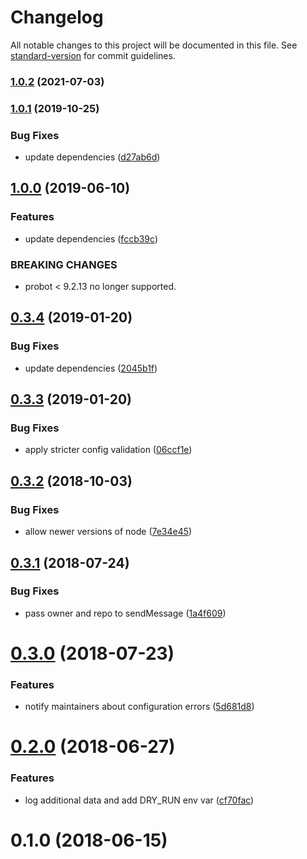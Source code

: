 # Changelog

All notable changes to this project will be documented in this file. See [standard-version](https://github.com/conventional-changelog/standard-version) for commit guidelines.

### [1.0.2](https://github.com/dessant/issue-states-app/compare/v1.0.1...v1.0.2) (2021-07-03)

### [1.0.1](https://github.com/dessant/issue-states-app/compare/v1.0.0...v1.0.1) (2019-10-25)


### Bug Fixes

* update dependencies ([d27ab6d](https://github.com/dessant/issue-states-app/commit/d27ab6d6bab4b3f90cc56c4abf422d8ac684ba63))

## [1.0.0](https://github.com/dessant/issue-states-app/compare/v0.3.4...v1.0.0) (2019-06-10)


### Features

* update dependencies ([fccb39c](https://github.com/dessant/issue-states-app/commit/fccb39c))


### BREAKING CHANGES

* probot < 9.2.13 no longer supported.



<a name="0.3.4"></a>
## [0.3.4](https://github.com/dessant/issue-states-app/compare/v0.3.3...v0.3.4) (2019-01-20)


### Bug Fixes

* update dependencies ([2045b1f](https://github.com/dessant/issue-states-app/commit/2045b1f))



<a name="0.3.3"></a>
## [0.3.3](https://github.com/dessant/issue-states-app/compare/v0.3.2...v0.3.3) (2019-01-20)


### Bug Fixes

* apply stricter config validation ([06ccf1e](https://github.com/dessant/issue-states-app/commit/06ccf1e))



<a name="0.3.2"></a>
## [0.3.2](https://github.com/dessant/issue-states-app/compare/v0.3.1...v0.3.2) (2018-10-03)


### Bug Fixes

* allow newer versions of node ([7e34e45](https://github.com/dessant/issue-states-app/commit/7e34e45))



<a name="0.3.1"></a>
## [0.3.1](https://github.com/dessant/issue-states-app/compare/v0.3.0...v0.3.1) (2018-07-24)


### Bug Fixes

* pass owner and repo to sendMessage ([1a4f609](https://github.com/dessant/issue-states-app/commit/1a4f609))



<a name="0.3.0"></a>
# [0.3.0](https://github.com/dessant/issue-states-app/compare/v0.2.0...v0.3.0) (2018-07-23)


### Features

* notify maintainers about configuration errors ([5d681d8](https://github.com/dessant/issue-states-app/commit/5d681d8))



<a name="0.2.0"></a>
# [0.2.0](https://github.com/dessant/issue-states-app/compare/v0.1.0...v0.2.0) (2018-06-27)


### Features

* log additional data and add DRY_RUN env var ([cf70fac](https://github.com/dessant/issue-states-app/commit/cf70fac))



<a name="0.1.0"></a>
# 0.1.0 (2018-06-15)
